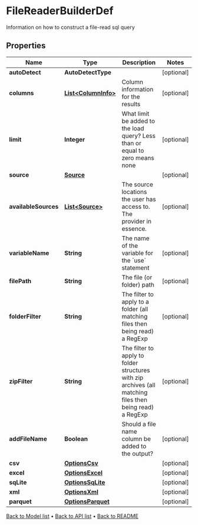 

# FileReaderBuilderDef

Information on how to construct a file-read sql query

## Properties

| Name | Type | Description | Notes |
|------------ | ------------- | ------------- | -------------|
|**autoDetect** | **AutoDetectType** |  |  [optional] |
|**columns** | [**List&lt;ColumnInfo&gt;**](ColumnInfo.md) | Column information for the results |  [optional] |
|**limit** | **Integer** | What limit be added to the load query? Less than or equal to zero means none |  [optional] |
|**source** | [**Source**](Source.md) |  |  [optional] |
|**availableSources** | [**List&lt;Source&gt;**](Source.md) | The source locations the user has access to. The provider in essence. |  [optional] |
|**variableName** | **String** | The name of the variable for the &#x60;use&#x60; statement |  [optional] |
|**filePath** | **String** | The file (or folder) path |  [optional] |
|**folderFilter** | **String** | The filter to apply to a folder (all matching files then being read) a RegExp |  [optional] |
|**zipFilter** | **String** | The filter to apply to folder structures with zip archives (all matching files then being read) a RegExp |  [optional] |
|**addFileName** | **Boolean** | Should a file name column be added to the output? |  [optional] |
|**csv** | [**OptionsCsv**](OptionsCsv.md) |  |  [optional] |
|**excel** | [**OptionsExcel**](OptionsExcel.md) |  |  [optional] |
|**sqLite** | [**OptionsSqLite**](OptionsSqLite.md) |  |  [optional] |
|**xml** | [**OptionsXml**](OptionsXml.md) |  |  [optional] |
|**parquet** | [**OptionsParquet**](OptionsParquet.md) |  |  [optional] |



[Back to Model list](../README.md#documentation-for-models) &#8226; [Back to API list](../README.md#documentation-for-api-endpoints) &#8226; [Back to README](../README.md)


